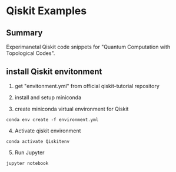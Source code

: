 # Qiskit Examples

## Summary

Experimanetal Qiskit code snippets for "Quantum Computation with Topological Codes".


## install Qiskit envitonment

1.  get "envitonment.yml" from official qiskit-tutorial repository

2. install and setup miniconda

3. create miniconda virtual environment for Qiskit

```
conda env create -f environment.yml
```

4. Activate qiskit environment

```
conda activate Qiskitenv
```

5. Run Jupyter

```
jupyter notebook
```

